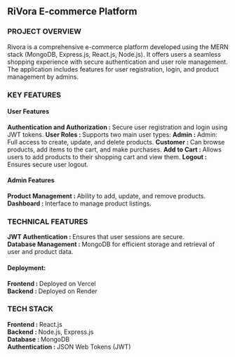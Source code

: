 <h2>RiVora E-commerce Platform</h2>

<h3>PROJECT OVERVIEW</h3>
Rivora is a comprehensive e-commerce platform developed using the MERN stack (MongoDB, Express.js, React.js, Node.js). It offers users a seamless shopping experience with secure authentication and user role management. The application includes features for user registration, login, and product management by admins.

<h3>KEY FEATURES</h3>

<h4>User Features</h4>
<b>Authentication and Authorization : </b> Secure user registration and login using JWT tokens.
<b>User Roles : </b> Supports two main user types:
<b>Admin : </b>Admin: Full access to create, update, and delete products.
<b>Customer : </b>Can browse products, add items to the cart, and make purchases.
<b>Add to Cart : </b>Allows users to add products to their shopping cart and view them.
<b>Logout : </b>Ensures secure user logout.

<h4>Admin Features</h4>
<b>Product Management : </b>Ability to add, update, and remove products.<br/>
<b>Dashboard : </b>Interface to manage product listings.


<h3>TECHNICAL FEATURES</h3>
<b>JWT Authentication : </b>Ensures that user sessions are secure.<br/>
<b>Database Management : </b>MongoDB for efficient storage and retrieval of user and product data.
<h4>Deployment:</h4>
<b>Frontend : </b>Deployed on Vercel<br/>
<b>Backend : </b>Deployed on Render

<h3>TECH STACK</h3>
<b>Frontend : </b>React.js<br/>
<b>Backend : </b>Node.js, Express.js<br/>
<b>Database : </b>MongoDB<br/>
<b>Authentication : </b>JSON Web Tokens (JWT)
